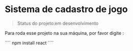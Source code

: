 <h1>Sistema de cadastro de jogo</h1>

> Status do projeto:em desenvolvimento

Para roda esse projeto na sua máquina, por favor digite :

´´´´
npm install react
´´´´
